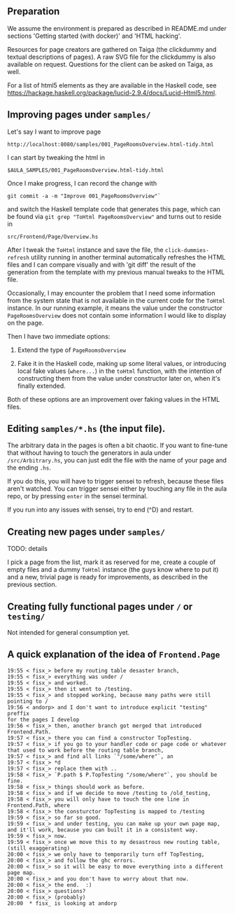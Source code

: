 ## Preparation

We assume the environment is prepared as described in README.md
under sections 'Getting started (with docker)' and 'HTML hacking'.

Resources for page creators are gathered on Taiga
(the clickdummy and textual descriptions of pages).
A raw SVG file for the clickdummy is also available
on request. Questions for the client can be asked
on Taiga, as well.

For a list of html5 elements as they are available in the Haskell
code, see
https://hackage.haskell.org/package/lucid-2.9.4/docs/Lucid-Html5.html.


## Improving pages under `samples/`

Let's say I want to improve page

```
http://localhost:8080/samples/001_PageRoomsOverview.html-tidy.html
```

I can start by tweaking the html in

```
$AULA_SAMPLES/001_PageRoomsOverview.html-tidy.html
```

Once I make progress, I can record the change with

```
git commit -a -m "Improve 001_PageRoomsOverview"`
```

and switch the Haskell template code that generates this page,
which can be found via `git grep "ToHtml PageRoomsOverview"`
and turns out to reside in

```
src/Frontend/Page/Overview.hs
```

After I tweak the `ToHtml` instance and save the file,
the `click-dummies-refresh` utility running in another
terminal automatically refreshes the HTML files
and I can compare visually and with 'git diff' the result
of the generation from the template with my previous manual
tweaks to the HTML file.

Occasionally, I may encounter the problem that I need some information
from the system state that is not available in the current code
for the `ToHtml` instance. In our running example, it means the value
under the constructor `PageRoomsOverview` does not contain
some information I would like to display on the page.

Then I have two immediate options:

1. Extend the type of `PageRoomsOverview`

2. Fake it in the Haskell code, making up some literal values,
  or introducing local fake values (`where...`) in the `toHtml` function,
  with the intention of constructing them from the value under
  constructor later on, when it's finally extended.

Both of these options are an improvement over faking values in the HTML files.


## Editing `samples/*.hs` (the input file).

The arbitrary data in the pages is often a bit chaotic.  If you want
to fine-tune that without having to touch the generators in aula under
`/src/Arbitrary.hs`, you can just edit the file with the name of your
page and the ending `.hs`.

If you do this, you will have to trigger sensei to refresh, because
these files aren't watched.  You can trigger sensei either by touching
any file in the aula repo, or by pressing `enter` in the sensei
terminal.

If you run into any issues with sensei, try to end (^D) and restart.


## Creating new pages under `samples/`

TODO: details

I pick a page from the list, mark it as reserved for me,
create a couple of empty files and a dummy `ToHtml` instance
(the guys know where to put it) and a new, trivial page is ready
for improvements, as described in the previous section.


## Creating fully functional pages under `/` or `testing/`

Not intended for general consumption yet.


## A quick explanation of the idea of `Frontend.Page`

```
19:55 < fisx_> before my routing table desaster branch,
19:55 < fisx_> everything was under /
19:55 < fisx_> and worked.
19:55 < fisx_> then it went to /testing.
19:55 < fisx_> and stopped working, because many paths were still pointing to /
19:56 < andorp> and I don't want to introduce explicit "testing" preffix
for the pages I develop
19:56 < fisx_> then, another branch got merged that introduced Frontend.Path.
19:57 < fisx_> there you can find a constructor TopTesting.
19:57 < fisx_> if you go to your handler code or page code or whatever
that used to work before the routing table branch,
19:57 < fisx_> and find all links `"/some/where"`, an
19:57 < fisx_> *d
19:57 < fisx_> replace them with ..
19:58 < fisx_> `P.path $ P.TopTesting "/some/where"`, you should be fine.
19:58 < fisx_> things should work as before.
19:58 < fisx_> and if we decide to move /testing to /old_testing,
19:58 < fisx_> you will only have to touch the one line in Frontend.Path, where
19:58 < fisx_> the consturctor TopTesting is mapped to /testing
19:59 < fisx_> so far so good.
19:59 < fisx_> and under testing, you can make up your own page map,
and it'll work, because you can built it in a consistent way.
19:59 < fisx_> now.
19:59 < fisx_> once we move this to my desastrous new routing table,
(still exaggerating)
20:00 < fisx_> we only have to temporarily turn off TopTesting,
20:00 < fisx_> and follow the ghc errors.
20:00 < fisx_> so it will be easy to move everything into a different page map.
20:00 < fisx_> and you don't have to worry about that now.
20:00 < fisx_> the end.  :)
20:00 < fisx_> questions?
20:00 < fisx_> (probably)
20:00  * fisx_ is looking at andorp
```
